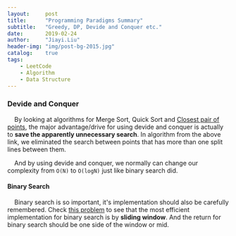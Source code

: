 ```yaml
---
layout:     post
title:      "Programming Paradigms Summary"
subtitle:   "Greedy, DP, Devide and Conquer etc."
date:       2019-02-24
author:     "Jiayi.Liu"
header-img: "img/post-bg-2015.jpg"
catalog: 	true
tags:
    - LeetCode
    - Algorithm
    - Data Structure
---
```


### Devide and Conquer

&nbsp;&nbsp;&nbsp;&nbsp;By looking at algorithms for Merge Sort, Quick Sort and [Closest pair of points](https://en.wikipedia.org/wiki/Closest_pair_of_points_problem), the major advantage/drive for using devide and conquer is actually to **save the apparently unnecessary search**. In algorithm from the above link, we eliminated the search between points that has more than one split lines between them.

&nbsp;&nbsp;&nbsp;&nbsp;And by using devide and conquer, we normally can change our complexity from `O(N)` to `O(logN)` just like binary search did.

#### Binary Search

&nbsp;&nbsp;&nbsp;&nbsp;Binary search is so important, it's implementation should also be carefully remembered. Check [this problem](https://www.geeksforgeeks.org/binary-search/) to see that the most efficient implementation for binary search is by **sliding window**. And the return for binary search should be one side of the window or mid.